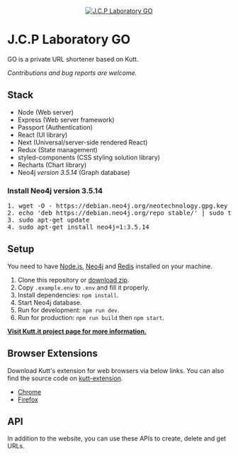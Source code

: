 <p align="center"><a href="#" title="kutt.it"><img src="https://www.jcplaboratory.org/wp-content/uploads/2018/03/nav-banner_ra_large.png" alt="J.C.P Laboratory GO"></a></p>

# J.C.P Laboratory GO

GO is a private URL shortener based on Kutt.

*Contributions and bug reports are welcome.*

## Stack
* Node (Web server)
* Express (Web server framework)
* Passport (Authentication)
* React (UI library)
* Next (Universal/server-side rendered React)
* Redux (State management)
* styled-components (CSS styling solution library)
* Recharts (Chart library)
* Neo4j *version 3.5.14* (Graph database)

### Install Neo4j version 3.5.14

<pre>
1. wget -O - https://debian.neo4j.org/neotechnology.gpg.key | sudo apt-key add -   
2. echo 'deb https://debian.neo4j.org/repo stable/' | sudo tee /etc/apt/sources.list.d/neo4j.list  
3. sudo apt-get update   
4. sudo apt-get install neo4j=1:3.5.14  
</pre>



## Setup
You need to have [Node.js](https://nodejs.org/), [Neo4j](https://neo4j.com/) and [Redis](https://redis.io/) installed on your machine.

1. Clone this repository or [download zip](https://github.com/thedevs-network/kutt/archive/develop.zip).
2. Copy `.example.env` to `.env`  and fill it properly.
3. Install dependencies: `npm install`.
4. Start Neo4j database.
5. Run for development: `npm run dev`.
6. Run for production: `npm run build` then `npm start`.

**[Visit Kutt.it project page for more information.](https://github.com/thedevs-network/kutt/)**

## Browser Extensions
Download Kutt's extension for web browsers via below links. You can also find the source code on [kutt-extension](https://github.com/abhijithvijayan/kutt-extension).
* [Chrome](https://chrome.google.com/webstore/detail/kutt/pklakpjfiegjacoppcodencchehlfnpd)
* [Firefox](https://addons.mozilla.org/en-US/firefox/addon/kutt/)

## API
In addition to the website, you can use these APIs to create, delete and get URLs.


